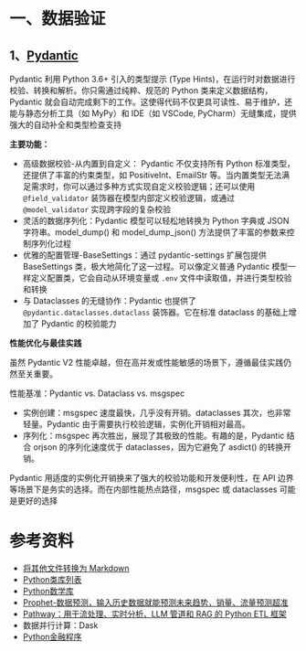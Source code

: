# 一、数据验证

## 1、[Pydantic](https://docs.pydantic.dev/latest/)

Pydantic 利用 Python 3.6+ 引入的类型提示 (Type Hints)，在运行时对数据进行校验、转换和解析。你只需通过纯粹、规范的 Python 类来定义数据结构，Pydantic 就会自动完成剩下的工作。这使得代码不仅更具可读性、易于维护，还能与静态分析工具（如 MyPy）和 IDE（如 VSCode, PyCharm）无缝集成，提供强大的自动补全和类型检查支持

**主要功能：**
- 高级数据校验-从内置到自定义： Pydantic 不仅支持所有 Python 标准类型，还提供了丰富的约束类型，如 PositiveInt、EmailStr 等。当内置类型无法满足需求时，你可以通过多种方式实现自定义校验逻辑；还可以使用 `@field_validator` 装饰器在模型内部定义校验逻辑，或通过 `@model_validator` 实现跨字段的复杂校验
- 灵活的数据序列化：Pydantic 模型可以轻松地转换为 Python 字典或 JSON 字符串。model_dump() 和 model_dump_json() 方法提供了丰富的参数来控制序列化过程
- 优雅的配置管理-BaseSettings：通过 pydantic-settings 扩展包提供 BaseSettings 类，极大地简化了这一过程。可以像定义普通 Pydantic 模型一样定义配置类，它会自动从环境变量或 `.env` 文件中读取值，并进行类型校验和转换
- 与 Dataclasses 的无缝协作：Pydantic 也提供了 `@pydantic.dataclasses.dataclass` 装饰器。它在标准 dataclass 的基础上增加了 Pydantic 的校验能力

**性能优化与最佳实践**

虽然 Pydantic V2 性能卓越，但在高并发或性能敏感的场景下，遵循最佳实践仍然至关重要。

性能基准：Pydantic vs. Dataclass vs. msgspec
- 实例创建：msgspec 速度最快，几乎没有开销。dataclasses 其次，也非常轻量。Pydantic 由于需要执行校验逻辑，实例化开销相对最高。
- 序列化：msgspec 再次胜出，展现了其极致的性能。有趣的是，Pydantic 结合 orjson 的序列化速度优于 dataclasses，因为它避免了 asdict() 的转换开销。

Pydantic 用适度的实例化开销换来了强大的校验功能和开发便利性，在 API 边界等场景下是务实的选择。而在内部性能热点路径，msgspec 或 dataclasses 可能是更好的选择

# 参考资料

- [将其他文件转换为 Markdown](https://github.com/microsoft/markitdown)
- [Python类库列表](https://github.com/vinta/awesome-python)
- [Python数学库](https://github.com/manimCommunity/manim)
- [Prophet-数据预测，输入历史数据就能预测未来趋势，销量、流量预测超准](https://github.com/facebook/prophet)
- [Pathway：用于流处理、实时分析、LLM 管道和 RAG 的 Python ETL 框架](https://github.com/pathwaycom/pathway)
- 数据并行计算：Dask
- [Python金融程序](https://github.com/shashankvemuri/Finance)